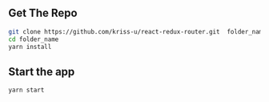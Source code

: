 ## Get The Repo

```bash
git clone https://github.com/kriss-u/react-redux-router.git  folder_name
cd folder_name
yarn install
```

## Start the app

```bash
yarn start
```
